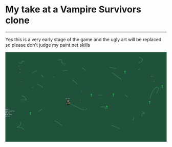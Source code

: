 # My take at a Vampire Survivors clone

---
Yes this is a very early stage of the game and the ugly art will be replaced so please don't judge my paint.net skills

<img src="https://github.com/lulkebit/DungeonGame/blob/master/assets/screenshot.png">
